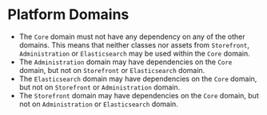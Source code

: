 # Platform Domains

 * The `Core` domain must not have any dependency on any of the other domains. This means that neither classes nor assets from `Storefront`, `Administration` or `Elasticsearch` may be used within the `Core` domain.
 * The `Administration` domain may have dependencies on the `Core` domain, but not on `Storefront` or `Elasticsearch` domain.
 * The `Elasticsearch` domain may have dependencies on the `Core` domain, but not on `Storefront` or `Administration` domain.
 * The `Storefront` domain may have dependencies on the `Core` domain, but not on `Administration` or `Elasticsearch` domain.